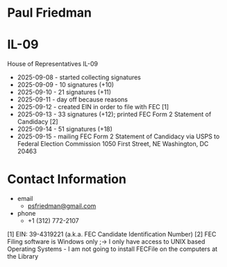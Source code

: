 # Paul Friedman

# IL-09
House of Representatives IL-09

* 2025-09-08 - started collecting signatures
* 2025-09-09 - 10 signatures (+10)
* 2025-09-10 - 21 signatures (+11)
* 2025-09-11 - day off because reasons
* 2025-09-12 - created EIN in order to file with FEC [1]
* 2025-09-13 - 33 signatures (+12); printed FEC Form 2 Statement of Candidacy [2]
* 2025-09-14 - 51 signatures (+18)
* 2025-09-15 - mailing FEC Form 2 Statement of Candidacy via USPS to Federal Election Commission 1050 First Street, NE Washington, DC 20463

# Contact Information

* email
  * psfriedman@gmail.com
* phone
  * +1 (312) 772-2107


[1] EIN: 39-4319221 (a.k.a. FEC Candidate Identification Number)
[2] FEC Filing software is Windows only ;-> I only have access to UNIX based Operating Systems - I am not going to install FECFile on the computers at the Library
